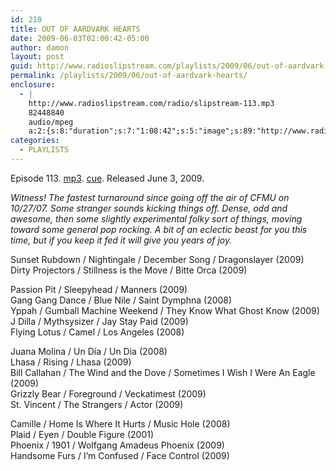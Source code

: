 ```yaml
---
id: 210
title: OUT OF AARDVARK HEARTS
date: 2009-06-03T02:00:42-05:00
author: damon
layout: post
guid: http://www.radioslipstream.com/playlists/2009/06/out-of-aardvark-hearts/
permalink: /playlists/2009/06/out-of-aardvark-hearts/
enclosure:
  - |
    http://www.radioslipstream.com/radio/slipstream-113.mp3
    82448840
    audio/mpeg
    a:2:{s:8:"duration";s:7:"1:08:42";s:5:"image";s:89:"http://www.radioslipstream.com/wp/wp-content/plugins/podpress//images/vpreview_center.png";}
categories:
  - PLAYLISTS
---
```

Episode 113. [mp3](/radio/slipstream-113.mp3). [cue](/radio/slipstream-113.cue). Released June 3, 2009.

_Witness! The fastest turnaround since going off the air of CFMU on 10/27/07. Some stranger sounds kicking things off. Dense, odd and awesome, then some slightly experimental folky sort of things, moving toward some general pop rocking. A bit of an eclectic beast for you this time, but if you keep it fed it will give you years of joy._

Sunset Rubdown / Nightingale / December Song / Dragonslayer (2009)  
Dirty Projectors / Stillness is the Move / Bitte Orca (2009)

Passion Pit / Sleepyhead / Manners (2009)  
Gang Gang Dance / Blue Nile / Saint Dymphna (2008)  
Yppah / Gumball Machine Weekend / They Know What Ghost Know (2009)  
J Dilla / Mythsysizer / Jay Stay Paid (2009)  
Flying Lotus / Camel / Los Angeles (2008)

Juana Molina / Un Día / Un Dia (2008)  
Lhasa / Rising / Lhasa (2009)  
Bill Callahan / The Wind and the Dove / Sometimes I Wish I Were An Eagle (2009)  
Grizzly Bear / Foreground / Veckatimest (2009)  
St. Vincent / The Strangers / Actor (2009)

Camille / Home Is Where It Hurts / Music Hole (2008)  
Plaid / Eyen / Double Figure (2001)  
Phoenix / 1901 / Wolfgang Amadeus Phoenix (2009)  
Handsome Furs / I’m Confused / Face Control (2009)